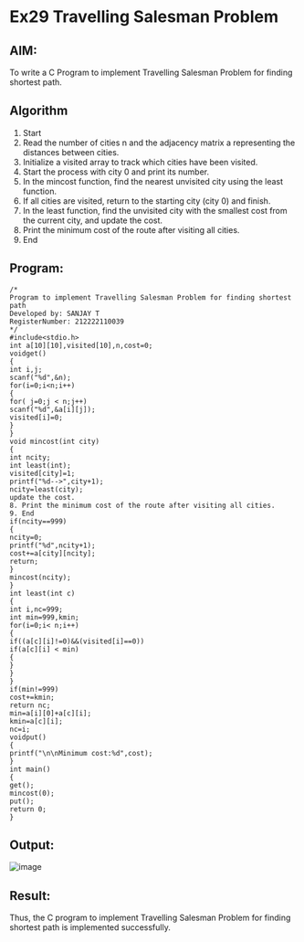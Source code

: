 # Ex29 Travelling Salesman Problem
## AIM:
To write a C Program to implement Travelling Salesman Problem for finding shortest path.
## Algorithm
1. Start
2. Read the number of cities n and the adjacency matrix a representing the distances between 
cities.
3. Initialize a visited array to track which cities have been visited.
4. Start the process with city 0 and print its number.
5. In the mincost function, find the nearest unvisited city using the least function.
6. If all cities are visited, return to the starting city (city 0) and finish.
7. In the least function, find the unvisited city with the smallest cost from the current city, and update the cost.
8. Print the minimum cost of the route after visiting all cities.
9. End
## Program:
```
/*
Program to implement Travelling Salesman Problem for finding shortest path
Developed by: SANJAY T
RegisterNumber: 212222110039
*/
#include<stdio.h>
int a[10][10],visited[10],n,cost=0;
voidget()
{
int i,j;
scanf("%d",&n);
for(i=0;i<n;i++)
{
for( j=0;j < n;j++) 
scanf("%d",&a[i][j]);
visited[i]=0;
}
}
void mincost(int city)
{
int ncity;
int least(int); 
visited[city]=1; 
printf("%d-->",city+1); 
ncity=least(city);
update the cost.
8. Print the minimum cost of the route after visiting all cities.
9. End
if(ncity==999)
{
ncity=0; 
printf("%d",ncity+1); 
cost+=a[city][ncity]; 
return;
}
mincost(ncity);
}
int least(int c)
{
int i,nc=999;
int min=999,kmin; 
for(i=0;i< n;i++)
{
if((a[c][i]!=0)&&(visited[i]==0)) 
if(a[c][i] < min)
{
}
}
}
if(min!=999)
cost+=kmin; 
return nc;
min=a[i][0]+a[c][i]; 
kmin=a[c][i];
nc=i;
voidput()
{
printf("\n\nMinimum cost:%d",cost);
}
int main()
{
get(); 
mincost(0); 
put(); 
return 0;
}
```

## Output:
![image](https://github.com/user-attachments/assets/51f68159-8f0c-4352-adea-2c2c2eba59c5)



## Result:
Thus, the C program to implement Travelling Salesman Problem for finding shortest path is implemented successfully.
